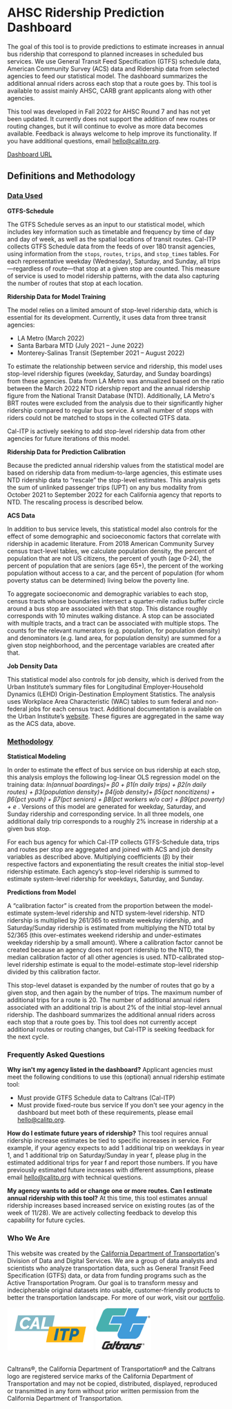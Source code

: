 # AHSC Ridership Prediction Dashboard

The goal of this tool is to provide predictions to estimate increases in annual bus ridership that correspond to planned increases in scheduled bus services. We use General Transit Feed Specification (GTFS) schedule data, American Community Survey (ACS) data and Ridership data from selected agencies to feed our statistical model. The dashboard summarizes the additional annual riders across each stop that a route goes by. This tool is available to assist mainly AHSC, CARB grant applicants along with other agencies. 

This tool was developed in Fall 2022 for AHSC Round 7 and has not yet been updated. It currently does not support the addition of new routes or routing changes, but it will continue to evolve as more data becomes available. Feedback is always welcome to help improve its functionality. If you have additional questions, email hello@calitp.org.

[Dashboard URL](https://dashboards.calitp.org/public/dashboard/01fb85e3-625d-4d77-9da7-565dd218bb16?agency_name=&route_name=&number_of_additional_trips_-_weekday=0&number_of_additional_trips_-_saturday=0&number_of_additional_trips_-_sunday=0)

## Definitions and Methodology

### <ins>Data Used</ins>
**GTFS-Schedule**

The GTFS Schedule serves as an input to our statistical model, which includes key information such as timetable and frequency by time of day and day of week, as well as the spatial locations of transit routes. Cal-ITP collects GTFS Schedule data from the feeds of over 180 transit agencies, using information from the `stops`, `routes`, `trips`, and `stop_times` tables. For each representative weekday (Wednesday), Saturday, and Sunday, all trips—regardless of route—that stop at a given stop are counted. This measure of service is used to model ridership patterns, with the data also capturing the number of routes that stop at each location.


**Ridership Data for Model Training**

The model relies on a limited amount of stop-level ridership data, which is essential for its development. Currently, it uses data from three transit agencies:

* LA Metro (March 2022)
* Santa Barbara MTD (July 2021 – June 2022)
* Monterey-Salinas Transit (September 2021 – August 2022)

To estimate the relationship between service and ridership, this model uses stop-level ridership figures (weekday, Saturday, and Sunday boardings) from these agencies. Data from LA Metro was annualized based on the ratio between the March 2022 NTD ridership report and the annual ridership figure from the National Transit Database (NTD). Additionally, LA Metro's BRT routes were excluded from the analysis due to their significantly higher ridership compared to regular bus service. A small number of stops with riders could not be matched to stops in the collected GTFS data.

Cal-ITP is actively seeking to add stop-level ridership data from other agencies for future iterations of this model.


**Ridership Data for Prediction Calibration**

Because the predicted annual ridership values from the statistical model are based on ridership data from medium-to-large agencies, this estimate uses NTD ridership data to “rescale” the stop-level estimates. This analysis gets the sum of unlinked passenger trips (UPT) on any bus modality from October 2021 to September 2022 for each California agency that reports to NTD. The rescaling process is described below.


**ACS Data**

In addition to bus service levels, this statistical model also controls for the effect of some demographic and socioeconomic factors that correlate with ridership in academic literature. From 2018 American Community Survey census tract-level tables, we calculate population density, the percent of population that are not US citizens, the percent of youth (age 0-24), the percent of population that are seniors (age 65+), the percent of the working population without access to a car, and the percent of population (for whom poverty status can be determined) living below the poverty line. 

To aggregate socioeconomic and demographic variables to each stop, census tracts whose boundaries intersect a quarter-mile radius buffer circle around a bus stop are associated with that stop. This distance roughly corresponds with 10 minutes walking distance. A stop can be associated with multiple tracts, and a tract can be associated with multiple stops. The counts for the relevant numerators (e.g. population, for population density) and denominators (e.g. land area, for population density) are summed for a given stop neighborhood, and the percentage variables are created after that.



**Job Density Data**

This statistical model also controls for job density, which is derived from the Urban Institute’s summary files for Longitudinal Employer-Household Dynamics (LEHD) Origin-Destination Employment Statistics. The analysis uses Workplace Area Characteristic (WAC) tables to sum federal and non-federal jobs for each census tract. Additional documentation is available on the Urban Institute’s [website](https://datacatalog.urban.org/dataset/longitudinal-employer-household-dynamics-origin-destination-employment-statistics-lodes). These figures are aggregated in the same way as the ACS data, above.



### <ins>Methodology</ins>

**Statistical Modeling**

In order to estimate the effect of bus service on bus ridership at each stop, this analysis employs the following log-linear OLS regression model on the training data: *ln⁡(annual boardings)= β0 + β1(n daily trips) + β2(n daily routes) + β3(population density)+ β4(job density)+ β5(pct noncitizens) + β6(pct youth) + β7(pct seniors) + β8(pct workers w/o car) + β9(pct poverty) + e* . Versions of this model are generated for weekday, Saturday, and Sunday ridership and corresponding service. In all three models, one additional daily trip corresponds to a roughly 2% increase in ridership at a given bus stop.

For each bus agency for which Cal-ITP collects GTFS-Schedule data, trips and routes per stop are aggregated and joined with ACS and job density variables as described above. Multiplying coefficients (β) by their respective factors and exponentiating the result creates the initial stop-level ridership estimate. Each agency’s stop-level ridership is summed to estimate system-level ridership for weekdays, Saturday, and Sunday. 


**Predictions from Model**

A “calibration factor” is created from the proportion between the model-estimate system-level ridership and NTD system-level ridership. NTD ridership is multiplied by 261/365 to estimate weekday ridership, and Saturday/Sunday ridership is estimated from multiplying the NTD total by 52/365 (this over-estimates weekend ridership and under-estimates weekday ridership by a small amount). Where a calibration factor cannot be created because an agency does not report ridership to the NTD, the median calibration factor of all other agencies is used. NTD-calibrated stop-level ridership estimate is equal to the model-estimate stop-level ridership divided by this calibration factor.

This stop-level dataset is expanded by the number of routes that go by a given stop, and then again by the number of trips. The maximum number of additional trips for a route is 20. The number of additional annual riders associated with an additional trip is about 2% of the initial stop-level annual ridership. The dashboard summarizes the additional annual riders across each stop that a route goes by. This tool does not currently accept additional routes or routing changes, but Cal-ITP is seeking feedback for the next cycle. 



### Frequently Asked Questions

**Why isn't my agency listed in the dashboard?** Applicant agencies must meet the following conditions to use this (optional) annual ridership estimate tool:
* Must provide GTFS Schedule data to Caltrans (Cal-ITP)
* Must provide fixed-route bus service If you don't see your agency in the dashboard but meet both of these requirements, please email hello@calitp.org.

**How do I estimate future years of ridership?** This tool requires annual ridership increase estimates be tied to specific increases in service. For example, if your agency expects to add 1 additional trip on weekdays in year 1, and 1 additional trip on Saturday/Sunday in year f, please plug in the estimated additional trips for year f and report those numbers. If you have previously estimated future increases with different assumptions, please email hello@calitp.org with technical questions.

**My agency wants to add or change one or more routes. Can I estimate annual ridership with this tool?** At this time, this tool estimates annual ridership increases based increased service on existing routes (as of the week of 11/28). We are actively collecting feedback to develop this capability for future cycles.



### Who We Are

This website was created by the [California Department of Transportation](https://dot.ca.gov/)'s Division of Data and Digital Services. We are a group of data analysts and scientists who analyze transportation data, such as General Transit Feed Specification (GTFS) data, or data from funding programs such as the Active Transportation Program. Our goal is to transform messy and indecipherable original datasets into usable, customer-friendly products to better the transportation landscape. For more of our work, visit our [portfolio](https://analysis.calitp.org/).

<img src="https://raw.githubusercontent.com/cal-itp/data-analyses/main/portfolio/Calitp_logo_MAIN.png" alt="Alt text" width="200" height="100"> <img src="https://raw.githubusercontent.com/cal-itp/data-analyses/main/portfolio/CT_logo_Wht_outline.gif" alt="Alt text" width="129" height="100">

<br>Caltrans®, the California Department of Transportation® and the Caltrans logo are registered service marks of the California Department of Transportation and may not be copied, distributed, displayed, reproduced or transmitted in any form without prior written permission from the California Department of Transportation.









